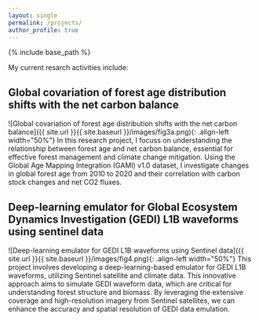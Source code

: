 ```yaml
---
layout: single
permalink: /projects/
author_profile: true
---
```


{% include base_path %}

My current resarch activities include:

## Global covariation of forest age distribution shifts with the net carbon balance
![Global covariation of forest age distribution shifts with the net carbon balance]({{ site.url }}{{ site.baseurl }}/images/fig3a.png){: .align-left width="50%"}
In this research project, I focuss on understanding the relationship between forest age and net carbon balance, essential for effective forest management and climate change mitigation. Using the Global Age Mapping Integration (GAMI) v1.0 dataset, I investigate changes in global forest age from 2010 to 2020 and their correlation with carbon stock changes and net CO2 fluxes.

## Deep-learning emulator for Global Ecosystem Dynamics Investigation (GEDI) L1B waveforms using sentinel data
![Deep-learning emulator for GEDI L1B waveforms using Sentinel data]({{ site.url }}{{ site.baseurl }}/images/fig4.png){: .align-left width="50%"}
This project involves developing a deep-learning-based emulator for GEDI  L1B waveforms, utilizing Sentinel satellite and climate data. This innovative approach aims to simulate GEDI waveform data, which are critical for understanding forest structure and biomass. By leveraging the extensive coverage and high-resolution imagery from Sentinel satellites, we can enhance the accuracy and spatial resolution of GEDI data emulation.




